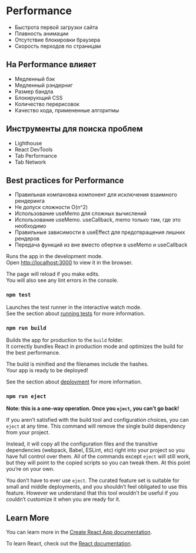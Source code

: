 # Performance

* Быстрота первой загрузки сайта
* Плавность анимации
* Отсутствие блокировки браузера
* Скорость перходов по страницам

## На Performance влияет

* Медленный бэк
* Медленный рэндерниг
* Размер бандла
* Блокирующий CSS
* Количество перерисовок
* Качество кода, примененные алгоритмы

## Инструменты для поиска проблем

* Lighthouse
* React DevTools
* Tab Performance
* Tab Network


## Best practices for Performance

* Правильная компановка компонент для исключения взаимного рендеринга
* Не допуск сложности O(n^2)
* Использование useMemo для сложных вычислений
* Использование useMemo. useCallback, memo только там, где это необходимо
* Правильные зависимости в useEffect для предотвращения лишних рендеров
* Передача функций из вне вместо обертки в useMemo и useCallback

Runs the app in the development mode.\
Open [http://localhost:3000](http://localhost:3000) to view it in the browser.

The page will reload if you make edits.\
You will also see any lint errors in the console.

### `npm test`

Launches the test runner in the interactive watch mode.\
See the section about [running tests](https://facebook.github.io/create-react-app/docs/running-tests) for more information.

### `npm run build`

Builds the app for production to the `build` folder.\
It correctly bundles React in production mode and optimizes the build for the best performance.

The build is minified and the filenames include the hashes.\
Your app is ready to be deployed!

See the section about [deployment](https://facebook.github.io/create-react-app/docs/deployment) for more information.

### `npm run eject`

**Note: this is a one-way operation. Once you `eject`, you can’t go back!**

If you aren’t satisfied with the build tool and configuration choices, you can `eject` at any time. This command will remove the single build dependency from your project.

Instead, it will copy all the configuration files and the transitive dependencies (webpack, Babel, ESLint, etc) right into your project so you have full control over them. All of the commands except `eject` will still work, but they will point to the copied scripts so you can tweak them. At this point you’re on your own.

You don’t have to ever use `eject`. The curated feature set is suitable for small and middle deployments, and you shouldn’t feel obligated to use this feature. However we understand that this tool wouldn’t be useful if you couldn’t customize it when you are ready for it.

## Learn More

You can learn more in the [Create React App documentation](https://facebook.github.io/create-react-app/docs/getting-started).

To learn React, check out the [React documentation](https://reactjs.org/).

